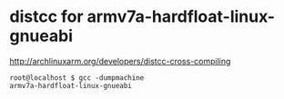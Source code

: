 # distcc for armv7a-hardfloat-linux-gnueabi

http://archlinuxarm.org/developers/distcc-cross-compiling

````
root@localhost $ gcc -dumpmachine
armv7a-hardfloat-linux-gnueabi
````
